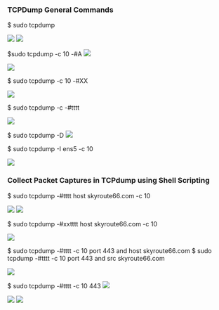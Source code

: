 

<h3> TCPDump General Commands </h3>

$ sudo tcpdump

<img src="/Analyze Network Traffic with TCPDump/sudo tcpdump.png">

<img src="/Analyze Network Traffic with TCPDump/sudo tcpdump 2.png">


$sudo tcpdump -c 10 -#A
<img src="/Analyze Network Traffic with TCPDump/sudo tcpdump-c ascii.png">

<img src="/Analyze Network Traffic with TCPDump/sudo tcpdump ascii.png">


$ sudo tcpdump -c 10 -#XX

<img src="/Analyze Network Traffic with TCPDump/sudo tcpdump-c hex.png">


$ sudo tcpdump -c -#tttt

<img src="/Analyze Network Traffic with TCPDump/sudo tcpdump-c human readable.png">

$ sudo tcpdump -D
<img src="/Analyze Network Traffic with TCPDump/sudo tcpdump -D interfaces.png">

$ sudo tcpdump -I ens5 -c 10

<img src="/Analyze Network Traffic with TCPDump/sudo tcpdump -D interfaces2.png">


<h3> Collect Packet Captures in TCPdump using Shell Scripting</h3>

$ sudo tcpdump -#tttt host skyroute66.com -c 10

<img src="/Analyze Network Traffic with TCPDump/skyroute 2.png">

<img src="/Analyze Network Traffic with TCPDump/skyroute 3.png">

$ sudo tcpdump -#xxtttt host skyroute66.com -c 10

<img src="/Analyze Network Traffic with TCPDump/shell script 2.png">









$ sudo tcpdump -#tttt -c 10 port 443 and host skyroute66.com
$ sudo tcpdump -#tttt -c 10 port 443 and src skyroute66.com

<img src="/Analyze Network Traffic with TCPDump/skyroute 5.png">


$ sudo tcpdump -#tttt -c 10 443
<img src="/Analyze Network Traffic with TCPDump/shell script 3 -x  executable.png">

<img src="/Analyze Network Traffic with TCPDump/shell script 5 run.png">

<img src="Analyze Network Traffic with TCPDump/shell script 6.png">














